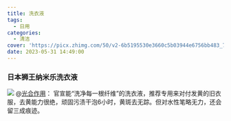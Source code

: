 ```yaml
---
title: 洗衣液
tags:
  - 日用
categories:
  - 清洁
cover: 'https://picx.zhimg.com/50/v2-6b5195530e3660c5b03944e6756bb483_720w.jpg?source=1940ef5c'
date: 2023-05-31 14:49:00
---
```

<!--more-->

### 日本狮王纳米乐洗衣液

![](https://picx.zhimg.com/50/v2-6b5195530e3660c5b03944e6756bb483_720w.jpg?source=1940ef5c)
@[光合作用](https://www.zhihu.com/question/23113208/answer/2576376758)：
官宣能“洗净每一根纤维”的洗衣液，推荐专用来对付发黄的旧衣服，去黄能力很绝，顽固污渍干泡6小时，黄斑去无踪。但对水性笔略无力，还会留三成痕迹。